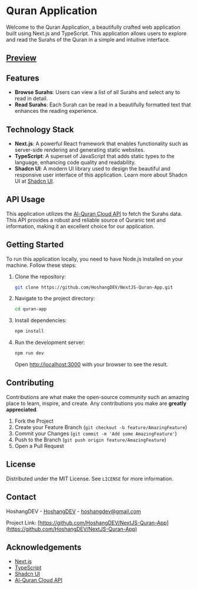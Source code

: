 # Quran Application

Welcome to the Quran Application, a beautifully crafted web application built using Next.js and TypeScript. This application allows users to explore and read the Surahs of the Quran in a simple and intuitive interface.

## [Preview](https://nextjs-quran-app.vercel.app)

## Features

- **Browse Surahs**: Users can view a list of all Surahs and select any to read in detail.
- **Read Surahs**: Each Surah can be read in a beautifully formatted text that enhances the reading experience.

## Technology Stack

- **Next.js**: A powerful React framework that enables functionality such as server-side rendering and generating static websites.
- **TypeScript**: A superset of JavaScript that adds static types to the language, enhancing code quality and readability.
- **Shadcn UI**: A modern UI library used to design the beautiful and responsive user interface of this application. Learn more about Shadcn UI at [Shadcn UI](https://ui.shadcn.com/).

## API Usage

This application utilizes the [Al-Quran Cloud API](https://alquran.cloud/api) to fetch the Surahs data. This API provides a robust and reliable source of Quranic text and information, making it an excellent choice for our application.

## Getting Started

To run this application locally, you need to have Node.js installed on your machine. Follow these steps:

1. Clone the repository:
   ```bash
   git clone https://github.com/HoshangDEV/NextJS-Quran-App.git
   ```
2. Navigate to the project directory:
   ```bash
   cd quran-app
   ```
3. Install dependencies:
   ```bash
   npm install
   ```
4. Run the development server:
   ```bash
   npm run dev
   ```
   Open [http://localhost:3000](http://localhost:3000) with your browser to see the result.

## Contributing

Contributions are what make the open-source community such an amazing place to learn, inspire, and create. Any contributions you make are **greatly appreciated**.

1. Fork the Project
2. Create your Feature Branch (`git checkout -b feature/AmazingFeature`)
3. Commit your Changes (`git commit -m 'Add some AmazingFeature'`)
4. Push to the Branch (`git push origin feature/AmazingFeature`)
5. Open a Pull Request

## License

Distributed under the MIT License. See `LICENSE` for more information.

## Contact

HoshangDEV - [HoshangDEV](https://hoshang.dev) - hoshangdev@gmail.com

Project Link: [https://github.com/HoshangDEV/NextJS-Quran-App](https://github.com/HoshangDEV/NextJS-Quran-App)

## Acknowledgements

- [Next.js](https://nextjs.org/)
- [TypeScript](https://www.typescriptlang.org/)
- [Shadcn UI](https://ui.shadcn.com/)
- [Al-Quran Cloud API](https://alquran.cloud/api)
